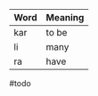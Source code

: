 | Word | Meaning |
| ---- | ------- |
| kar  | to be   |
| li   | many    |
| ra   | have    |
#todo